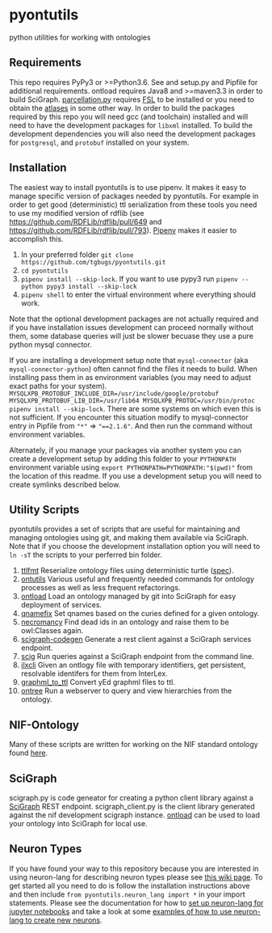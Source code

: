 # pyontutils
python utilities for working with ontologies

## Requirements
This repo requires PyPy3 or >=Python3.6.
See and setup.py and Pipfile for additional requirements.
ontload requires Java8 and >=maven3.3 in order to build SciGraph.
[parcellation.py](pyontutils/parcellation.py) requires [FSL](https://fsl.fmrib.ox.ac.uk/fsl/fslwiki/)
to be installed or you need to obtain the [atlases](https://fsl.fmrib.ox.ac.uk/fsl/fslwiki/Atlases) in
some other way. In order to build the packages required by this repo you will need
gcc (and toolchain) installed and will need to have the development packages for
`libxml` installed. To build the development dependencies you will also need the
development packages for `postgresql`, and `protobuf` installed on your system.

## Installation
The easiest way to install pyontutils is to use pipenv. It makes it easy to manage
specific version of packages needed by pyontutils. For example in order to get good
(deterministic) ttl serialization from these tools you need to use my modified version
of rdflib (see https://github.com/RDFLib/rdflib/pull/649 and https://github.com/RDFLib/rdflib/pull/793).
[Pipenv](https://pipenv.readthedocs.io/en/latest/#install-pipenv-today) makes it easier
to accomplish this.

1. In your preferred folder `git clone https://github.com/tgbugs/pyontutils.git`
2. `cd pyontutils`
3. `pipenv install --skip-lock`. If you want to use pypy3 run `pipenv --python pypy3 install --skip-lock`
4. `pipenv shell` to enter the virtual environment where everything should work.

Note that the optional development packages are not actually required and if you have
installation issues development can proceed normally without them, some database
queries will just be slower becuase they use a pure python mysql connector.

If you are installing a development setup note that `mysql-connector` (aka `mysql-connector-python`)
often cannot find the files it needs to build.  When installing pass them in as environment variables
(you may need to adjust exact paths for your system).
`MYSQLXPB_PROTOBUF_INCLUDE_DIR=/usr/include/google/protobuf MYSQLXPB_PROTOBUF_LIB_DIR=/usr/lib64 MYSQLXPB_PROTOC=/usr/bin/protoc pipenv install --skip-lock`.
There are some systems on which even this is not sufficient.
If you encounter this situation modify to mysql-connector entry in Pipfile from `"*"` => `"==2.1.6"`.
And then run the command without environment variables.

Alternately, if you manage your packages via another system you can create a
development setup by adding this folder to your `PYTHONPATH` environment variable
using `export PYTHONPATH=PYTHONPATH:"$(pwd)"` from the location of this readme.
If you use a development setup you will need to create symlinks described below.

## Utility Scripts
pyontutils provides a set of scripts that are useful for maintaining and managing ontologies
using git, and making them available via SciGraph. Note that if you choose the development
installation option you will need to `ln -sT` the scripts to your perferred bin folder.
1. [ttlfmt](pyontutils/ttlfmt.py)
	Reserialize ontology files using deterministic turtle ([spec](docs/ttlser.md)).
2. [ontutils](pyontutils/ontutils.py)
    Various useful and frequently needed commands for ontology processes as well as less frequent refactorings.
3. [ontload](pyontutils/ontload.py)
	Load an ontology managed by git into SciGraph for easy deployment of services.
4. [qnamefix](pyontutils/qnamefix.py)
    Set qnames based on the curies defined for a given ontology.
5. [necromancy](pyontutils/necromancy.py)
    Find dead ids in an ontology and raise them to be owl:Classes again.
6. [scigraph-codegen](pyontutils/scigraph.py)
	Generate a rest client against a SciGraph services endpoint.
7. [scig](pyontutils/scig.py)
	Run queries against a SciGraph endpoint from the command line.
8. [ilxcli](pyontutils/ilxcli.py)
	Given an ontlogy file with temporary identifiers, get persistent, resolvable identifers
	for them from InterLex.
9. [graphml_to_ttl](pyontutils/graphml_to_ttl.py)
	Convert yEd graphml files to ttl.
10. [ontree](pyontutils/ontree.py)
	Run a webserver to query and view hierarchies from the ontology.

## NIF-Ontology
Many of these scripts are written for working on the NIF standard ontology
found [here](https://github.com/SciCrunch/NIF-Ontology/).

## SciGraph
scigraph.py is code geneator for creating a python client library against a
[SciGraph](https://github.com/SciGraph/SciGraph) REST endpoint.
scigraph_client.py is the client library generated against the nif development scigraph instance.
[ontload](pyontutils/ontload.py) can be used to load your ontology into SciGraph for local use.

## Neuron Types
If you have found your way to this repository because you are interested in using neuron-lang for
describing neuron types please see [this wiki page](https://github.com/SciCrunch/NIF-Ontology/wiki/Neurons).
To get started all you need to do is follow the installation instructions above and then include
`from pyontutils.neuron_lang import *` in your import statements. Please see the documentation for how to
[set up neuron-lang for jupyter notebooks](docs/neurons_notebook.md) and take a look at some
[examples of how to use neuron-lang to create new neurons](docs/NeuronLangExample.ipynb).
